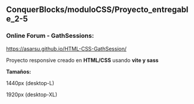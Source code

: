 ## ConquerBlocks/moduloCSS/Proyecto_entregable_2-5

### Online Forum - GathSessions:
https://asarsu.github.io/HTML-CSS-GathSession/

Proyecto responsive creado en **HTML/CSS** usando **vite y sass**

**Tamaños:** 

1440px (desktop-L)

1920px (desktop-XL)


  
